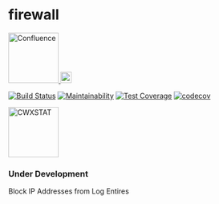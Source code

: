 # firewall
<a href="https://confluence.aipiggybot.io/display/FIR/Firewall">
<img alt="Confluence" src="https://storage.googleapis.com/montco-stats/confluence.png"  width="100px">
</a>

<a href="https://jira.aipiggybot.io/projects/FIR/issues/FIR-6?filter=allopenissues">
<img alt="Jira" src="https://storage.googleapis.com/montco-stats/jira.png"  width="22px">
</a>

[![Build Status](https://travis-ci.org/mchirico/firewall.svg?branch=develop)](https://travis-ci.org/mchirico/firewall)
[![Maintainability](https://api.codeclimate.com/v1/badges/430eb60db8157c845780/maintainability)](https://codeclimate.com/github/mchirico/firewall/maintainability)
[![Test Coverage](https://api.codeclimate.com/v1/badges/430eb60db8157c845780/test_coverage)](https://codeclimate.com/github/mchirico/firewall/test_coverage)
[![codecov](https://codecov.io/gh/mchirico/firewall/branch/master/graph/badge.svg)](https://codecov.io/gh/mchirico/firewall)


<img alt="CWXSTAT" src="https://storage.googleapis.com/montco-stats/cwxstat2.svg" width="100px">


### Under Development
Block IP Addresses from Log Entires







